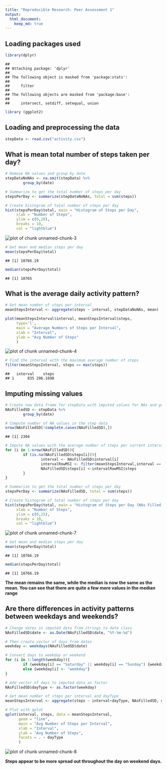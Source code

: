```yaml
---
title: "Reproducible Research: Peer Assessment 1"
output: 
  html_document:
    keep_md: true
---
```

## Loading packages used

```r
library(dplyr)
```

```
## 
## Attaching package: 'dplyr'
## 
## The following object is masked from 'package:stats':
## 
##     filter
## 
## The following objects are masked from 'package:base':
## 
##     intersect, setdiff, setequal, union
```

```r
library (ggplot2)
```

## Loading and preprocessing the data


```r
stepData <- read.csv("activity.csv")
```

## What is mean total number of steps taken per day?

```r
# Remove NA values and group by date
stepDataNoNAs <- na.omit(stepData) %>%
        group_by(date)

# Summarize to get the total number of steps per day
stepsPerDay <- summarize(stepDataNoNAs, total = sum(steps))

# Create histogram of total number of steps per day
hist(stepsPerDay$total, main = "Histogram of Steps per Day",
     xlab = "Number of Steps",
     ylim = c(0,20),
     breaks = 10,
     col = "lightblue")
```

![plot of chunk unnamed-chunk-3](figure/unnamed-chunk-3-1.png) 

```r
# Get mean and median steps per day
mean(stepsPerDay$total)
```

```
## [1] 10766.19
```

```r
median(stepsPerDay$total)
```

```
## [1] 10765
```

## What is the average daily activity pattern?


```r
# Get mean number of steps per interval
meanStepsInterval <- aggregate(steps ~ interval, stepDataNoNAs, mean)

plot(meanStepsInterval$interval, meanStepsInterval$steps,
     type='l',
     main = "Average Numbers of Steps per Interval",
     xlab = "Interval",
     ylab = "Avg Number of Steps"
     )
```

![plot of chunk unnamed-chunk-4](figure/unnamed-chunk-4-1.png) 

```r
# Find the interval with the maximum average number of steps
filter(meanStepsInterval, steps == max(steps))
```

```
##   interval    steps
## 1      835 206.1698
```

## Imputing missing values


```r
# Create new data frame for stepData with imputed values for NAs and group by date
NAsFilledSD <- stepData %>%
        group_by(date)
```


```r
# Compute number of NA values in the step data
nrow(NAsFilledSD[!complete.cases(NAsFilledSD),])
```

```
## [1] 2304
```


```r
# Impute NA values with the average number of steps per current interval
for (i in 1:nrow(NAsFilledSD)){
        if (is.na(NAsFilledSD$steps[i])){
                interval <- NAsFilledSD$interval[i]
                intervalRowMSI <- filter(meanStepsInterval,interval == NAsFilledSD$interval[i])
                NAsFilledSD$steps[i] <-intervalRowMSI$steps
        }
}

# Summarize to get the total number of steps per day
stepsPerDay <- summarize(NAsFilledSD, total = sum(steps))

# Create histogram of total number of steps per day
hist(stepsPerDay$total, main = "Histogram of Steps per Day (NAs Filled)",
     xlab = "Number of Steps",
     ylim = c(0,25),
     breaks = 10,
     col = "lightblue")
```

![plot of chunk unnamed-chunk-7](figure/unnamed-chunk-7-1.png) 

```r
# Get mean and median steps per day
mean(stepsPerDay$total)
```

```
## [1] 10766.19
```

```r
median(stepsPerDay$total)
```

```
## [1] 10766.19
```
**The mean remains the same, while the median is now the same as the mean. You can see that there are quite a few more values in the median range**

## Are there differences in activity patterns between weekdays and weekends?


```r
# Change dates in imputed data from strings to date class
NAsFilledSD$date <- as.Date(NAsFilledSD$date, "%Y-%m-%d")

# Then create vector of days from dates
weekday <- weekdays(NAsFilledSD$date)

# Convert days to weekday or weekend
for (i in 1:length(weekday)){
        if (weekday[i] == "Saturday" || weekday[i] == "Sunday") {weekday[i] <- "weekend"}
        else {weekday[i] <- "weekday"}
}

# Add vector of days to imputed data as factor
NAsFilledSD$dayType <- as.factor(weekday)

# Get mean number of steps per interval and dayType
meanStepsInterval <- aggregate(steps ~ interval+dayType, NAsFilledSD, mean)

# Plot with qplot
qplot(interval, steps, data = meanStepsInterval,
      geom = "line",
      main = "Avg Number of Steps per Interval",
      xlab = "Interval",
      ylab = "Avg Number of Steps",
      facets = . ~ dayType
      )
```

![plot of chunk unnamed-chunk-8](figure/unnamed-chunk-8-1.png) 

**Steps appear to be more spread out throughout the day on weekend days.**
